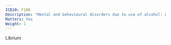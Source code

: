 ```yaml
---
ICD10: F106
Description: "Mental and behavioural disorders due to use of alcohol: Amnesic syndrome"
Matters: Yes
Weight: 1
---
```

Librium
